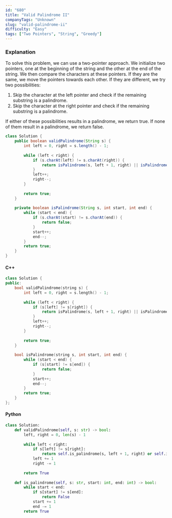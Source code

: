 ```yaml
---
id: "680"
title: "Valid Palindrome II"
companyTags: "Unknown"
slug: "valid-palindrome-ii"
difficulty: "Easy"
tags: ["Two Pointers", "String", "Greedy"]
---
```


### Explanation
To solve this problem, we can use a two-pointer approach. We initialize two pointers, one at the beginning of the string and the other at the end of the string. We then compare the characters at these pointers. If they are the same, we move the pointers towards each other. If they are different, we try two possibilities:
1. Skip the character at the left pointer and check if the remaining substring is a palindrome.
2. Skip the character at the right pointer and check if the remaining substring is a palindrome.

If either of these possibilities results in a palindrome, we return true. If none of them result in a palindrome, we return false.

```java
class Solution {
    public boolean validPalindrome(String s) {
        int left = 0, right = s.length() - 1;
        
        while (left < right) {
            if (s.charAt(left) != s.charAt(right)) {
                return isPalindrome(s, left + 1, right) || isPalindrome(s, left, right - 1);
            }
            left++;
            right--;
        }
        
        return true;
    }
    
    private boolean isPalindrome(String s, int start, int end) {
        while (start < end) {
            if (s.charAt(start) != s.charAt(end)) {
                return false;
            }
            start++;
            end--;
        }
        return true;
    }
}
```

#### C++
```cpp
class Solution {
public:
    bool validPalindrome(string s) {
        int left = 0, right = s.length() - 1;
        
        while (left < right) {
            if (s[left] != s[right]) {
                return isPalindrome(s, left + 1, right) || isPalindrome(s, left, right - 1);
            }
            left++;
            right--;
        }
        
        return true;
    }
    
    bool isPalindrome(string s, int start, int end) {
        while (start < end) {
            if (s[start] != s[end]) {
                return false;
            }
            start++;
            end--;
        }
        return true;
    }
};
```

#### Python
```python
class Solution:
    def validPalindrome(self, s: str) -> bool:
        left, right = 0, len(s) - 1
        
        while left < right:
            if s[left] != s[right]:
                return self.is_palindrome(s, left + 1, right) or self.is_palindrome(s, left, right - 1)
            left += 1
            right -= 1
        
        return True
    
    def is_palindrome(self, s: str, start: int, end: int) -> bool:
        while start < end:
            if s[start] != s[end]:
                return False
            start += 1
            end -= 1
        return True
```